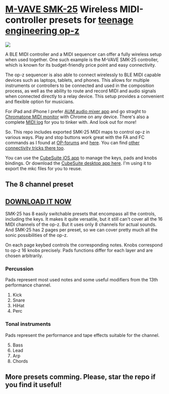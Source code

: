 # [M-VAVE SMK-25](https://www.amazon.com/M-WAVE-Controller-Bluetooth-Professional-Production/dp/B0B66SX286) Wireless MIDI-controller presets for [teenage engineering op-z](https://teenage.engineering/guides/op-z/midi)

![](https://tsoop-ru.github.io/op-z-m-vave-smk-25-midi-preset/m-vave.png)

A BLE MIDI controller and a MIDI sequencer can offer a fully wireless setup when used together. One such example is the M-VAVE SMK-25 controller, which is known for its budget-friendly price point and easy connectivity.

The op-z sequencer is also able to connect wirelessly to BLE MIDI capable devices such as laptops, tablets, and phones. This allows for multiple instruments or controllers to be connected and used in the composition process, as well as the ability to route and record MIDI and audio signals when connected directly to a relay device. This setup provides a convenient and flexible option for musicians.

For iPad and iPhone I prefer [AUM audio mixer app](https://apps.apple.com/us/app/aum-audio-mixer/id1055636344) and go straght to [Chromatone MIDI monitor](https://chromatone.center/practice/midi/monitor) with Chrome on any device. There's also a complete [MIDI log](https://chromatone.center/practice/midi/log/) for you to tinker with. And look out for more!

So. This repo includes exported SMK-25 MIDI maps to control op-z in various ways. Play and stop buttons work great with the FA and FC commands as I found at [OP-forums](https://op-forums.com/t/how-can-i-control-start-and-stop-with-a-foot-controller-on-op-z/20117/4) and [here](https://www.reddit.com/r/ZOIA/comments/ixkc53/comment/g6bkl6m/?utm_source=reddit&utm_medium=web2x&context=3). You can find [other connectivity tricks there too](https://op-forums.com/t/op-z-exotic-connectivity-tricks/19928).

You can use the [CubeSuite iOS app](https://apps.apple.com/us/app/cubesuite/id1576180487) to manage the keys, pads and knobs bindings. Or download the [CubeSuite desktop app here](http://www.cuvave.com/xznr). I'm using it to export the mkc files for you to reuse.

## The 8 channel preset

## [DOWNLOAD IT NOW](https://tsoop-ru.github.io/op-z-m-vave-smk-25-midi-preset/op-z-m-vave-8-channels.mkc)

SMK-25 has 8 easily switchable presets that encompass all the controls, including the keys. It makes it quite versatile, but it still can't cover all the 16 MIDI channels of the op-z. But it uses only 8 channels for actual sounds. And SMK-25 has 2 pages per preset, so we can cover pretty much all the sonic possibilities of the op-z.

On each page keybed controls the corresponding notes. Knobs correspond to op-z 16 knobs precisely. Pads functions differ for each layer and are chosen arbitrarily.

### Percussion

Pads represent most used notes and some useful modifiers from the 13th performance channel.

1. Kick
2. Snare
3. HiHat
4. Perc

### Tonal instruments

Pads represent the performance and tape effects suitable for the channel.

5. Bass
6. Lead
7. Arp
8. Chords

## More presets comming. Please, star the repo if you find it useful!
